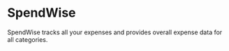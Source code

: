 # SpendWise
SpendWise tracks all your expenses and provides overall expense data for all categories.
